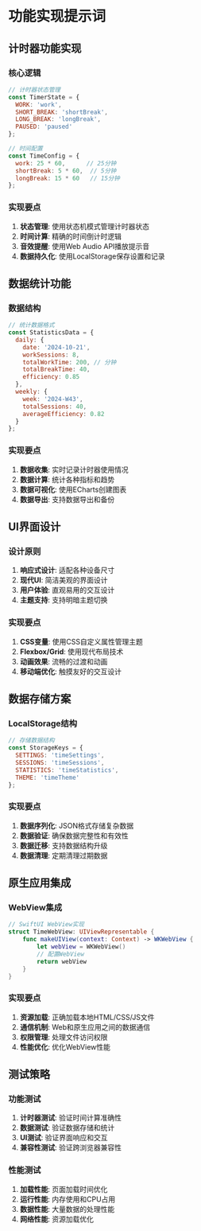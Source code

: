 # 功能实现提示词

## 计时器功能实现

### 核心逻辑
```javascript
// 计时器状态管理
const TimerState = {
  WORK: 'work',
  SHORT_BREAK: 'shortBreak', 
  LONG_BREAK: 'longBreak',
  PAUSED: 'paused'
};

// 时间配置
const TimeConfig = {
  work: 25 * 60,      // 25分钟
  shortBreak: 5 * 60,  // 5分钟
  longBreak: 15 * 60   // 15分钟
};
```

### 实现要点
1. **状态管理**: 使用状态机模式管理计时器状态
2. **时间计算**: 精确的时间倒计时逻辑
3. **音效提醒**: 使用Web Audio API播放提示音
4. **数据持久化**: 使用LocalStorage保存设置和记录

## 数据统计功能

### 数据结构
```javascript
// 统计数据格式
const StatisticsData = {
  daily: {
    date: '2024-10-21',
    workSessions: 8,
    totalWorkTime: 200, // 分钟
    totalBreakTime: 40,
    efficiency: 0.85
  },
  weekly: {
    week: '2024-W43',
    totalSessions: 40,
    averageEfficiency: 0.82
  }
};
```

### 实现要点
1. **数据收集**: 实时记录计时器使用情况
2. **数据计算**: 统计各种指标和趋势
3. **数据可视化**: 使用ECharts创建图表
4. **数据导出**: 支持数据导出和备份

## UI界面设计

### 设计原则
1. **响应式设计**: 适配各种设备尺寸
2. **现代UI**: 简洁美观的界面设计
3. **用户体验**: 直观易用的交互设计
4. **主题支持**: 支持明暗主题切换

### 实现要点
1. **CSS变量**: 使用CSS自定义属性管理主题
2. **Flexbox/Grid**: 使用现代布局技术
3. **动画效果**: 流畅的过渡和动画
4. **移动端优化**: 触摸友好的交互设计

## 数据存储方案

### LocalStorage结构
```javascript
// 存储数据结构
const StorageKeys = {
  SETTINGS: 'timeSettings',
  SESSIONS: 'timeSessions', 
  STATISTICS: 'timeStatistics',
  THEME: 'timeTheme'
};
```

### 实现要点
1. **数据序列化**: JSON格式存储复杂数据
2. **数据验证**: 确保数据完整性和有效性
3. **数据迁移**: 支持数据结构升级
4. **数据清理**: 定期清理过期数据

## 原生应用集成

### WebView集成
```swift
// SwiftUI WebView实现
struct TimeWebView: UIViewRepresentable {
    func makeUIView(context: Context) -> WKWebView {
        let webView = WKWebView()
        // 配置WebView
        return webView
    }
}
```

### 实现要点
1. **资源加载**: 正确加载本地HTML/CSS/JS文件
2. **通信机制**: Web和原生应用之间的数据通信
3. **权限管理**: 处理文件访问权限
4. **性能优化**: 优化WebView性能

## 测试策略

### 功能测试
1. **计时器测试**: 验证时间计算准确性
2. **数据测试**: 验证数据存储和统计
3. **UI测试**: 验证界面响应和交互
4. **兼容性测试**: 验证跨浏览器兼容性

### 性能测试
1. **加载性能**: 页面加载时间优化
2. **运行性能**: 内存使用和CPU占用
3. **数据性能**: 大量数据的处理性能
4. **网络性能**: 资源加载优化
